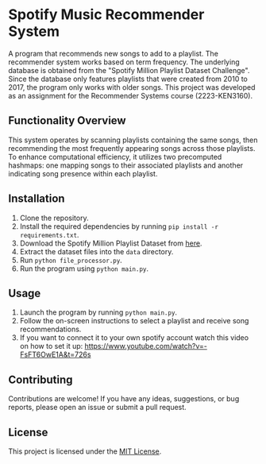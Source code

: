 # Spotify Music Recommender System

A program that recommends new songs to add to a playlist. The recommender system works based on term frequency. The underlying database is obtained from the "Spotify Million Playlist Dataset Challenge". Since the database only features playlists that were created from 2010 to 2017, the program only works with older songs. This project was developed as an assignment for the Recommender Systems course (2223-KEN3160).

## Functionality Overview
This system operates by scanning playlists containing the same songs, then recommending the most frequently appearing songs across those playlists. To enhance computational efficiency, it utilizes two precomputed hashmaps: one mapping songs to their associated playlists and another indicating song presence within each playlist.

## Installation
1. Clone the repository.
2. Install the required dependencies by running `pip install -r requirements.txt`.
3. Download the Spotify Million Playlist Dataset from [here](https://www.aicrowd.com/challenges/spotify-million-playlist-dataset-challenge).
4. Extract the dataset files into the `data` directory.
5. Run `python file_processor.py`.
6. Run the program using `python main.py`.

## Usage
1. Launch the program by running `python main.py`.
2. Follow the on-screen instructions to select a playlist and receive song recommendations.
3. If you want to connect it to your own spotify account watch this video on how to set it up: 
https://www.youtube.com/watch?v=-FsFT6OwE1A&t=726s

## Contributing
Contributions are welcome! If you have any ideas, suggestions, or bug reports, please open an issue or submit a pull request.

## License
This project is licensed under the [MIT License](LICENSE).




